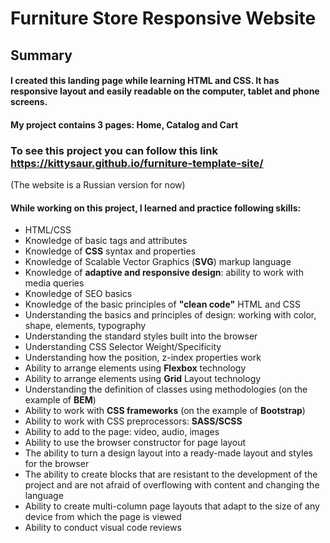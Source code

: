 # Furniture Store Responsive Website

## Summary

#### I created this landing page while learning HTML and CSS. It has responsive layout and easily readable on the computer, tablet and phone screens.
#### My project contains 3 pages: Home, Catalog and Cart

### To see this project you can follow this link https://kittysaur.github.io/furniture-template-site/
(The website is a Russian version for now)

#### While working on this project, I learned and practice following skills:
* HTML/CSS
* Knowledge of basic tags and attributes
* Knowledge of **CSS** syntax and properties
* Knowledge of Scalable Vector Graphics (**SVG**) markup language
* Knowledge of **adaptive and responsive design**: ability to work with media queries
* Knowledge of SEO basics
* Knowledge of the basic principles of **"clean code"** HTML and CSS
* Understanding the basics and principles of design: working with color, shape, elements, typography
* Understanding the standard styles built into the browser
* Understanding CSS Selector Weight/Specificity
* Understanding how the position, z-index properties work
* Ability to arrange elements using **Flexbox** technology
* Ability to arrange elements using **Grid** Layout technology
* Understanding the definition of classes using methodologies (on the example of **BEM**)
* Ability to work with **CSS frameworks** (on the example of **Bootstrap**)
* Ability to work with CSS preprocessors: **SASS/SCSS**
* Ability to add to the page: video, audio, images
* Ability to use the browser constructor for page layout
* The ability to turn a design layout into a ready-made layout and styles for the browser
* The ability to create blocks that are resistant to the development of the project and are not afraid of overflowing with content and changing the language
* Ability to create multi-column page layouts that adapt to the size of any device from which the page is viewed
* Ability to conduct visual code reviews
